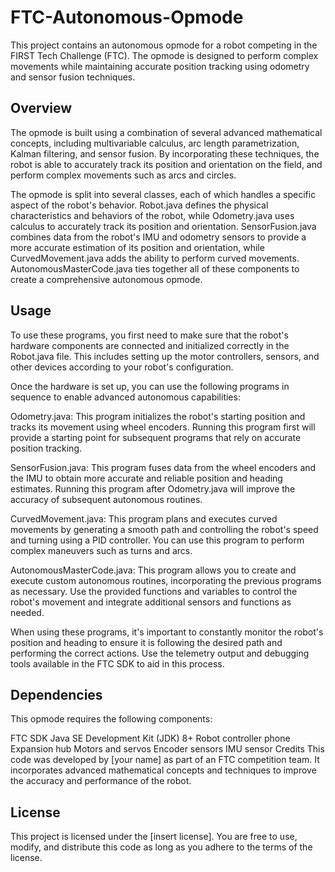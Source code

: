 # FTC-Autonomous-Opmode

This project contains an autonomous opmode for a robot competing in the FIRST Tech Challenge (FTC). The opmode is designed to perform complex movements while maintaining accurate position tracking using odometry and sensor fusion techniques.

## Overview
The opmode is built using a combination of several advanced mathematical concepts, including multivariable calculus, arc length parametrization, Kalman filtering, and sensor fusion. By incorporating these techniques, the robot is able to accurately track its position and orientation on the field, and perform complex movements such as arcs and circles.

The opmode is split into several classes, each of which handles a specific aspect of the robot's behavior. Robot.java defines the physical characteristics and behaviors of the robot, while Odometry.java uses calculus to accurately track its position and orientation. SensorFusion.java combines data from the robot's IMU and odometry sensors to provide a more accurate estimation of its position and orientation, while CurvedMovement.java adds the ability to perform curved movements. AutonomousMasterCode.java ties together all of these components to create a comprehensive autonomous opmode.

## Usage
To use these programs, you first need to make sure that the robot's hardware components are connected and initialized correctly in the Robot.java file. This includes setting up the motor controllers, sensors, and other devices according to your robot's configuration.

Once the hardware is set up, you can use the following programs in sequence to enable advanced autonomous capabilities:

Odometry.java: This program initializes the robot's starting position and tracks its movement using wheel encoders. Running this program first will provide a starting point for subsequent programs that rely on accurate position tracking.

SensorFusion.java: This program fuses data from the wheel encoders and the IMU to obtain more accurate and reliable position and heading estimates. Running this program after Odometry.java will improve the accuracy of subsequent autonomous routines.

CurvedMovement.java: This program plans and executes curved movements by generating a smooth path and controlling the robot's speed and turning using a PID controller. You can use this program to perform complex maneuvers such as turns and arcs.

AutonomousMasterCode.java: This program allows you to create and execute custom autonomous routines, incorporating the previous programs as necessary. Use the provided functions and variables to control the robot's movement and integrate additional sensors and functions as needed.

When using these programs, it's important to constantly monitor the robot's position and heading to ensure it is following the desired path and performing the correct actions. Use the telemetry output and debugging tools available in the FTC SDK to aid in this process.

## Dependencies
This opmode requires the following components:

FTC SDK
Java SE Development Kit (JDK) 8+
Robot controller phone
Expansion hub
Motors and servos
Encoder sensors
IMU sensor
Credits
This code was developed by [your name] as part of an FTC competition team. It incorporates advanced mathematical concepts and techniques to improve the accuracy and performance of the robot.

## License
This project is licensed under the [insert license]. You are free to use, modify, and distribute this code as long as you adhere to the terms of the license.
